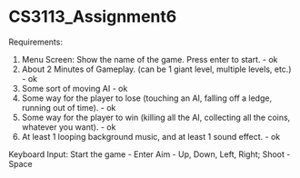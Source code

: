 # CS3113_Assignment6

Requirements:
1. Menu Screen: Show the name of the game. Press enter to start. - ok
2. About 2 Minutes of Gameplay. (can be 1 giant level, multiple levels, etc.) - ok
3. Some sort of moving AI - ok
4. Some way for the player to lose (touching an AI, falling off a ledge, running out of time). - ok
5. Some way for the player to win (killing all the AI, collecting all the coins, whatever you want). - ok
6. At least 1 looping background music, and at least 1 sound effect. - ok

Keyboard Input:
Start the game - Enter
Aim - Up, Down, Left, Right; Shoot - Space
